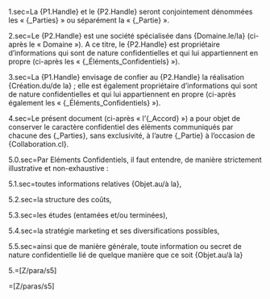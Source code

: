 1.sec=La {P1.Handle} et le {P2.Handle} seront conjointement dénommées les « {_Parties} » ou séparément la « {_Partie} ».

2.sec=Le {P2.Handle} est une société spécialisée dans {Domaine.le/la} (ci-après le « Domaine »). A ce titre, le {P2.Handle} est propriétaire d’informations qui sont de nature confidentielles et qui lui appartiennent en propre (ci-après les « {_Éléments_Confidentiels} »).

3.sec=La {P1.Handle} envisage de confier au {P2.Handle} la réalisation {Création.du/de la} ; elle est également propriétaire d’informations qui sont de nature confidentielles et qui lui appartiennent en propre (ci-après également les « {_Éléments_Confidentiels} »).

4.sec=Le présent document (ci-après « l’{_Accord} ») a pour objet de conserver le caractère confidentiel des éléments communiqués par chacune des {_Parties}, sans exclusivité, à l’autre {_Partie} à l’occasion de {Collaboration.cl}.

5.0.sec=Par Eléments Confidentiels, il faut entendre, de manière strictement illustrative et non-exhaustive :

5.1.sec=toutes informations relatives {Objet.au/à la},

5.2.sec=la structure des coûts,

5.3.sec=les études (entamées et/ou terminées),

5.4.sec=la stratégie marketing et ses diversifications possibles,

5.5.sec=ainsi que de manière générale, toute information ou secret de nature confidentielle lié de quelque manière que ce soit {Objet.au/à la}

5.=[Z/para/s5]

=[Z/paras/s5]

